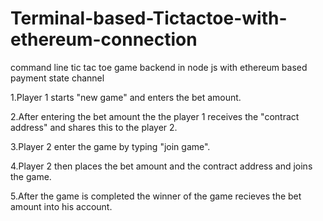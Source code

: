 # Terminal-based-Tictactoe-with-ethereum-connection
command line tic tac toe game backend in node js with ethereum based payment state channel

1.Player 1 starts "new game" and enters the bet amount.

2.After entering the bet amount the the player 1 receives the "contract address" and shares this to the player 2.

3.Player 2 enter the game by typing "join game".

4.Player 2 then places the bet amount and the contract address and joins the game.

5.After the game is completed the winner of the game recieves the bet amount into his account. 
